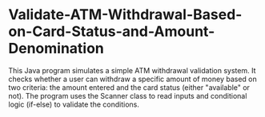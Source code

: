 # Validate-ATM-Withdrawal-Based-on-Card-Status-and-Amount-Denomination
This Java program simulates a simple ATM withdrawal validation system. It checks whether a user can withdraw a specific amount of money based on two criteria: the amount entered and the card status (either "available" or not). The program uses the Scanner class to read inputs and conditional logic (if-else) to validate the conditions.
